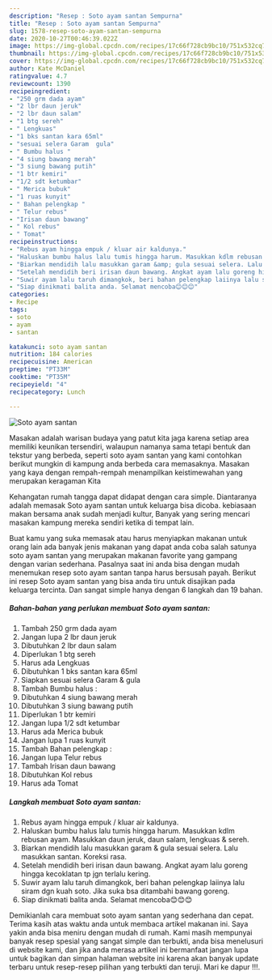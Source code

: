 ```yaml
---
description: "Resep : Soto ayam santan Sempurna"
title: "Resep : Soto ayam santan Sempurna"
slug: 1578-resep-soto-ayam-santan-sempurna
date: 2020-10-27T00:46:39.022Z
image: https://img-global.cpcdn.com/recipes/17c66f728cb9bc10/751x532cq70/soto-ayam-santan-foto-resep-utama.jpg
thumbnail: https://img-global.cpcdn.com/recipes/17c66f728cb9bc10/751x532cq70/soto-ayam-santan-foto-resep-utama.jpg
cover: https://img-global.cpcdn.com/recipes/17c66f728cb9bc10/751x532cq70/soto-ayam-santan-foto-resep-utama.jpg
author: Kate McDaniel
ratingvalue: 4.7
reviewcount: 1390
recipeingredient:
- "250 grm dada ayam"
- "2 lbr daun jeruk"
- "2 lbr daun salam"
- "1 btg sereh"
- " Lengkuas"
- "1 bks santan kara 65ml"
- "sesuai selera Garam  gula"
- " Bumbu halus "
- "4 siung bawang merah"
- "3 siung bawang putih"
- "1 btr kemiri"
- "1/2 sdt ketumbar"
- " Merica bubuk"
- "1 ruas kunyit"
- " Bahan pelengkap "
- " Telur rebus"
- "Irisan daun bawang"
- " Kol rebus"
- " Tomat"
recipeinstructions:
- "Rebus ayam hingga empuk / kluar air kaldunya."
- "Haluskan bumbu halus lalu tumis hingga harum. Masukkan kdlm rebusan ayam. Masukkan daun jeruk, daun salam, lengkuas &amp; sereh."
- "Biarkan mendidih lalu masukkan garam &amp; gula sesuai selera. Lalu masukkan santan. Koreksi rasa."
- "Setelah mendidih beri irisan daun bawang. Angkat ayam lalu goreng hingga kecoklatan tp jgn terlalu kering."
- "Suwir ayam lalu taruh dimangkok, beri bahan pelengkap laiinya lalu siram dgn kuah soto. Jika suka bsa ditambahi bawang goreng."
- "Siap dinikmati balita anda. Selamat mencoba😊😊😊"
categories:
- Recipe
tags:
- soto
- ayam
- santan

katakunci: soto ayam santan 
nutrition: 184 calories
recipecuisine: American
preptime: "PT33M"
cooktime: "PT35M"
recipeyield: "4"
recipecategory: Lunch

---
```



![Soto ayam santan](https://img-global.cpcdn.com/recipes/17c66f728cb9bc10/751x532cq70/soto-ayam-santan-foto-resep-utama.jpg)

Masakan adalah warisan budaya yang patut kita jaga karena setiap area memiliki keunikan tersendiri, walaupun namanya sama tetapi bentuk dan tekstur yang berbeda, seperti soto ayam santan yang kami contohkan berikut mungkin di kampung anda berbeda cara memasaknya. Masakan yang kaya dengan rempah-rempah menampilkan keistimewahan yang merupakan keragaman Kita

Kehangatan rumah tangga dapat didapat dengan cara simple. Diantaranya adalah memasak Soto ayam santan untuk keluarga bisa dicoba. kebiasaan makan bersama anak sudah menjadi kultur, Banyak yang sering mencari masakan kampung mereka sendiri ketika di tempat lain.



Buat kamu yang suka memasak atau harus menyiapkan makanan untuk orang lain ada banyak jenis makanan yang dapat anda coba salah satunya soto ayam santan yang merupakan makanan favorite yang gampang dengan varian sederhana. Pasalnya saat ini anda bisa dengan mudah menemukan resep soto ayam santan tanpa harus bersusah payah.
Berikut ini resep Soto ayam santan yang bisa anda tiru untuk disajikan pada keluarga tercinta. Dan sangat simple hanya dengan 6 langkah dan 19 bahan.


<!--inarticleads1-->

##### Bahan-bahan yang perlukan membuat Soto ayam santan:

1. Tambah 250 grm dada ayam
1. Jangan lupa 2 lbr daun jeruk
1. Dibutuhkan 2 lbr daun salam
1. Diperlukan 1 btg sereh
1. Harus ada  Lengkuas
1. Dibutuhkan 1 bks santan kara 65ml
1. Siapkan sesuai selera Garam &amp; gula
1. Tambah  Bumbu halus :
1. Dibutuhkan 4 siung bawang merah
1. Dibutuhkan 3 siung bawang putih
1. Diperlukan 1 btr kemiri
1. Jangan lupa 1/2 sdt ketumbar
1. Harus ada  Merica bubuk
1. Jangan lupa 1 ruas kunyit
1. Tambah  Bahan pelengkap :
1. Jangan lupa  Telur rebus
1. Tambah Irisan daun bawang
1. Dibutuhkan  Kol rebus
1. Harus ada  Tomat




<!--inarticleads2-->

##### Langkah membuat  Soto ayam santan:

1. Rebus ayam hingga empuk / kluar air kaldunya.
1. Haluskan bumbu halus lalu tumis hingga harum. Masukkan kdlm rebusan ayam. Masukkan daun jeruk, daun salam, lengkuas &amp; sereh.
1. Biarkan mendidih lalu masukkan garam &amp; gula sesuai selera. Lalu masukkan santan. Koreksi rasa.
1. Setelah mendidih beri irisan daun bawang. Angkat ayam lalu goreng hingga kecoklatan tp jgn terlalu kering.
1. Suwir ayam lalu taruh dimangkok, beri bahan pelengkap laiinya lalu siram dgn kuah soto. Jika suka bsa ditambahi bawang goreng.
1. Siap dinikmati balita anda. Selamat mencoba😊😊😊




Demikianlah cara membuat soto ayam santan yang sederhana dan cepat. Terima kasih atas waktu anda untuk membaca artikel makanan ini. Saya yakin anda bisa meniru dengan mudah di rumah. Kami masih mempunyai banyak resep spesial yang sangat simple dan terbukti, anda bisa menelusuri di website kami, dan jika anda merasa artikel ini bermanfaat jangan lupa untuk bagikan dan simpan halaman website ini karena akan banyak update terbaru untuk resep-resep pilihan yang terbukti dan teruji. Mari ke dapur !!!. 
